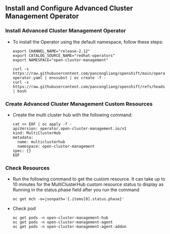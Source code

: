 

## Install and Configure Advanced Cluster Management Operator

### Install Advanced Cluster Management Operator

* To install the Operator using the default namespace, follow these steps:

  ```
  export CHANNEL_NAME="release-2.12"
  export CATALOG_SOURCE_NAME="redhat-operators"
  export NAMESPACE="open-cluster-management"

  curl -s https://raw.githubusercontent.com/pancongliang/openshift/main/operator/acm/01-operator.yaml | envsubst | oc create -f -
  curl -s https://raw.githubusercontent.com/pancongliang/openshift/refs/heads/main/operator/approve_ip.sh | bash
  ```

### Create Advanced Cluster Management Custom Resources

* Create the multi cluster hub with the following command:

  ```
  cat << EOF | oc apply -f -
  apiVersion: operator.open-cluster-management.io/v1
  kind: MultiClusterHub
  metadata:
    name: multiclusterhub
    namespace: open-cluster-management
  spec: {}
  EOF
  ```

### Check Resources

* Run the following command to get the custom resource. It can take up to 10 minutes for the MultiClusterHub custom resource status to display as Running in the status.phase field after you run the command
  ```
  oc get mch -o=jsonpath='{.items[0].status.phase}'
  ```

* Check pod
  ```
  oc get pods -n open-cluster-management-hub
  oc get pods -n open-cluster-management-agent
  oc get pods -n open-cluster-management-agent-addon
  ```
